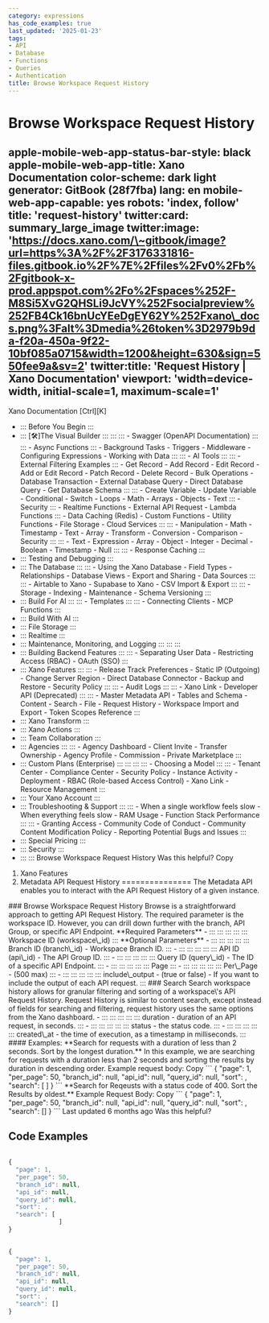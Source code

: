 ```yaml
---
category: expressions
has_code_examples: true
last_updated: '2025-01-23'
tags:
- API
- Database
- Functions
- Queries
- Authentication
title: Browse Workspace Request History
---
```


# Browse Workspace Request History

apple-mobile-web-app-status-bar-style: black
apple-mobile-web-app-title: Xano Documentation
color-scheme: dark light
generator: GitBook (28f7fba)
lang: en
mobile-web-app-capable: yes
robots: 'index, follow'
title: 'request-history'
twitter:card: summary\_large\_image
twitter:image: 'https://docs.xano.com/\~gitbook/image?url=https%3A%2F%2F3176331816-files.gitbook.io%2F%7E%2Ffiles%2Fv0%2Fb%2Fgitbook-x-prod.appspot.com%2Fo%2Fspaces%252F-M8Si5XvG2QHSLi9JcVY%252Fsocialpreview%252FB4Ck16bnUcYEeDgEY62Y%252Fxano\_docs.png%3Falt%3Dmedia%26token%3D2979b9da-f20a-450a-9f22-10bf085a0715&width=1200&height=630&sign=550fee9a&sv=2'
twitter:title: 'Request History \| Xano Documentation'
viewport: 'width=device-width, initial-scale=1, maximum-scale=1'
---
[](../../index.html)
Xano Documentation
[Ctrl][K]
-   ::: 
    Before You Begin
    :::
-   ::: 
    [🛠️]The Visual Builder
    :::
        ::: 
            ::: 
            -   Swagger (OpenAPI Documentation)
            :::
            ::: 
            -   Async Functions
            :::
        -   Background Tasks
        -   Triggers
        -   Middleware
        -   Configuring Expressions
        -   Working with Data
        :::
        ::: 
        -   AI Tools
            ::: 
                ::: 
                -   External Filtering Examples
                :::
            -   Get Record
            -   Add Record
            -   Edit Record
            -   Add or Edit Record
            -   Patch Record
            -   Delete Record
            -   Bulk Operations
            -   Database Transaction
            -   External Database Query
            -   Direct Database Query
            -   Get Database Schema
            :::
            ::: 
            -   Create Variable
            -   Update Variable
            -   Conditional
            -   Switch
            -   Loops
            -   Math
            -   Arrays
            -   Objects
            -   Text
            :::
        -   Security
            ::: 
            -   Realtime Functions
            -   External API Request
            -   Lambda Functions
            :::
        -   Data Caching (Redis)
        -   Custom Functions
        -   Utility Functions
        -   File Storage
        -   Cloud Services
        :::
        ::: 
        -   Manipulation
        -   Math
        -   Timestamp
        -   Text
        -   Array
        -   Transform
        -   Conversion
        -   Comparison
        -   Security
        :::
        ::: 
        -   Text
        -   Expression
        -   Array
        -   Object
        -   Integer
        -   Decimal
        -   Boolean
        -   Timestamp
        -   Null
        :::
        ::: 
        -   Response Caching
        :::
-   ::: 
    Testing and Debugging
    :::
-   ::: 
    The Database
    :::
        ::: 
        -   Using the Xano Database
        -   Field Types
        -   Relationships
        -   Database Views
        -   Export and Sharing
        -   Data Sources
        :::
        ::: 
        -   Airtable to Xano
        -   Supabase to Xano
        -   CSV Import & Export
        :::
        ::: 
        -   Storage
        -   Indexing
        -   Maintenance
        -   Schema Versioning
        :::
-   ::: 
    Build For AI
    :::
        ::: 
        -   Templates
        :::
        ::: 
        -   Connecting Clients
        -   MCP Functions
        :::
-   ::: 
    Build With AI
    :::
-   ::: 
    File Storage
    :::
-   ::: 
    Realtime
    :::
-   ::: 
    Maintenance, Monitoring, and Logging
    :::
        ::: 
        :::
-   ::: 
    Building Backend Features
    :::
        ::: 
        -   Separating User Data
        -   Restricting Access (RBAC)
        -   OAuth (SSO)
        :::
-   ::: 
    Xano Features
    :::
        ::: 
        -   Release Track Preferences
        -   Static IP (Outgoing)
        -   Change Server Region
        -   Direct Database Connector
        -   Backup and Restore
        -   Security Policy
        :::
        ::: 
        -   Audit Logs
        :::
        ::: 
        -   Xano Link
        -   Developer API (Deprecated)
        :::
        ::: 
        -   Master Metadata API
        -   Tables and Schema
        -   Content
        -   Search
        -   File
        -   Request History
        -   Workspace Import and Export
        -   Token Scopes Reference
        :::
-   ::: 
    Xano Transform
    :::
-   ::: 
    Xano Actions
    :::
-   ::: 
    Team Collaboration
    :::
-   ::: 
    Agencies
    :::
        ::: 
        -   Agency Dashboard
        -   Client Invite
        -   Transfer Ownership
        -   Agency Profile
        -   Commission
        -   Private Marketplace
        :::
-   ::: 
    Custom Plans (Enterprise)
    :::
        ::: 
            ::: 
                ::: 
                -   Choosing a Model
                :::
            :::
        -   Tenant Center
        -   Compliance Center
        -   Security Policy
        -   Instance Activity
        -   Deployment
        -   RBAC (Role-based Access Control)
        -   Xano Link
        -   Resource Management
        :::
-   ::: 
    Your Xano Account
    :::
-   ::: 
    Troubleshooting & Support
    :::
        ::: 
        -   When a single workflow feels slow
        -   When everything feels slow
        -   RAM Usage
        -   Function Stack Performance
        :::
        ::: 
        -   Granting Access
        -   Community Code of Conduct
        -   Community Content Modification Policy
        -   Reporting Potential Bugs and Issues
        :::
-   ::: 
    Special Pricing
    :::
-   ::: 
    Security
    :::
-   ::: 
    :::
    Browse Workspace Request History
Was this helpful?
Copy
1.  Xano Features
2.  Metadata API
Request History 
===============
The Metadata API enables you to interact with the API Request History of a given instance.
<div>
</div>
###  
Browse Workspace Request History
Browse is a straightforward approach to getting API Request History. The required parameter is the workspace ID. However, you can drill down further with the branch, API Group, or specific API Endpoint.
**Required Parameters**
-   ::: 
    ::: 
    :::
    :::
    ::: 
    Workspace ID (workspace\_id)
    :::
**Optional Parameters**
-   ::: 
    ::: 
    :::
    :::
    ::: 
    Branch ID (branch\_id) - Workspace Branch ID.
    :::
-   ::: 
    ::: 
    :::
    :::
    ::: 
    API ID (api\_id) - The API Group ID.
    :::
-   ::: 
    ::: 
    :::
    :::
    ::: 
    Query ID (query\_id) - The ID of a specific API Endpoint.
    :::
-   ::: 
    ::: 
    :::
    :::
    ::: 
    Page
    :::
-   ::: 
    ::: 
    :::
    :::
    ::: 
    Per\_Page - (500 max)
    :::
-   ::: 
    ::: 
    :::
    :::
    ::: 
    include\_output - (true or false) - If you want to include the output of each API request.
    :::
###  
Search
Search workspace history allows for granular filtering and sorting of a workspace\'s API Request History.
Request History is similar to content search, except instead of fields for searching and filtering, request history uses the same options from the Xano dashboard.
-   ::: 
    ::: 
    :::
    :::
    ::: 
    duration - duration of an API request, in seconds.
    :::
-   ::: 
    ::: 
    :::
    :::
    ::: 
    status - the status code.
    :::
-   ::: 
    ::: 
    :::
    :::
    ::: 
    created\_at - the time of execution, as a timestamp in milliseconds.
    :::
####  
Examples:
**Search for requests with a duration of less than 2 seconds. Sort by the longest duration.**
In this example, we are searching for requests with a duration less than 2 seconds and sorting the results by duration in descending order.
Example request body:
Copy
``` 
{
  "page": 1,
  "per_page": 50,
  "branch_id": null,
  "api_id": null,
  "query_id": null,
  "sort": ,
  "search": [
              ]
}
```
**Search for Reqeusts with a status code of 400. Sort the Results by oldest.**
Example Request Body:
Copy
``` 
{
  "page": 1,
  "per_page": 50,
  "branch_id": null,
  "api_id": null,
  "query_id": null,
  "sort": ,
  "search": []
}
```
Last updated 6 months ago
Was this helpful?

## Code Examples

```javascript
 
{
  "page": 1,
  "per_page": 50,
  "branch_id": null,
  "api_id": null,
  "query_id": null,
  "sort": ,
  "search": [
              ]
}

```

```javascript
 
{
  "page": 1,
  "per_page": 50,
  "branch_id": null,
  "api_id": null,
  "query_id": null,
  "sort": ,
  "search": []
}

```

